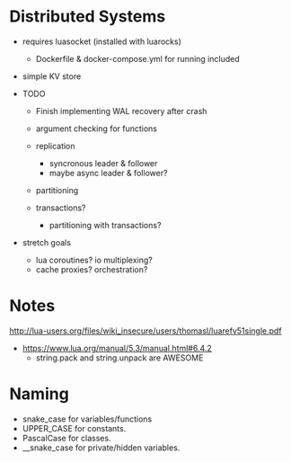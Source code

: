 # Distributed Systems

- requires luasocket (installed with luarocks)

  - Dockerfile & docker-compose.yml for running included

- simple KV store

- TODO

  - Finish implementing WAL recovery after crash

  - argument checking for functions
  - replication

    - syncronous leader & follower
    - maybe async leader & follower?

  - partitioning

  - transactions?
    - partitioning with transactions?

- stretch goals
  - lua coroutines? io multiplexing?
  - cache proxies? orchestration?

# Notes

http://lua-users.org/files/wiki_insecure/users/thomasl/luarefv51single.pdf

- https://www.lua.org/manual/5.3/manual.html#6.4.2
  - string.pack and string.unpack are AWESOME

# Naming

- snake_case for variables/functions
- UPPER_CASE for constants.
- PascalCase for classes.
- \_\_snake_case for private/hidden variables.
